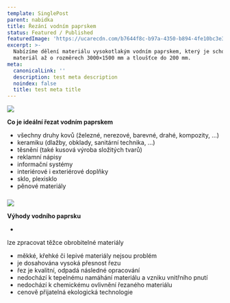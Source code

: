 ```yaml
---
template: SinglePost
parent: nabidka
title: Řezání vodním paprskem
status: Featured / Published
featuredImage: 'https://ucarecdn.com/b7644f8c-b97a-4350-b894-4fe10bc3e3bd/'
excerpt: >-
  Nabízíme dělení materiálu vysokotlakým vodním paprskem, který je schopen řezat
  materiál až o rozměrech 3000×1500 mm a tloušťce do 200 mm.
meta:
  canonicalLink: ''
  description: test meta description
  noindex: false
  title: test meta title
---
```

![](https://ucarecdn.com/c6fe27db-4a77-4606-90a1-4ce7da7c4b47/)

**Co je ideální řezat vodním paprskem**

* všechny druhy kovů (železné, nerezové, barevné, drahé, kompozity, …)
* keramiku (dlažby, obklady, sanitární technika, …)
* těsnění (také kusová výroba složitých tvarů)
* reklamní nápisy
* informační systémy
* interiérové i exteriérové doplňky
* sklo, plexisklo
* pěnové materiály

### 

![](https://ucarecdn.com/1a8bbede-5aa8-4e6c-a535-f0e5e1f6884a/)

**Výhody vodního paprsku**

* 
lze zpracovat těžce obrobitelné materiály
* měkké, křehké či lepivé materiály nejsou problém
* je dosahována vysoká přesnost řezu
* řez je kvalitní, odpadá následné opracování
* nedochází k tepelnému namáhání materiálu a vzniku vnitřního pnutí
* nedochází k chemickému ovlivnění řezaného materiálu
* cenově přijatelná ekologická technologie

